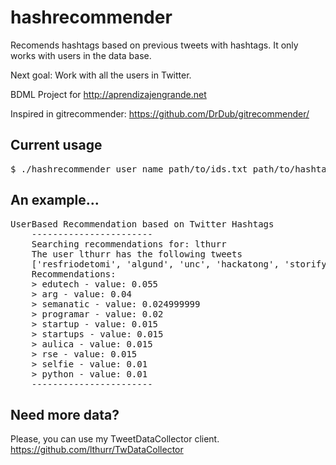 hashrecommender
==============

Recomends hashtags based on previous tweets with hashtags.
It only works with users in the data base. 

Next goal: Work with all the users in Twitter.

BDML Project for http://aprendizajengrande.net

Inspired in gitrecommender: https://github.com/DrDub/gitrecommender/

Current usage
-------------
<pre>
$ ./hashrecommender user_name path/to/ids.txt path/to/hashtags_ids.txt path/to/hashtags_per_user.txt
</pre>

An example...
-------------
<pre>
UserBased Recommendation based on Twitter Hashtags
	-----------------------
	Searching recommendations for: lthurr
	The user lthurr has the following tweets
	['resfriodetomi', 'algund', 'unc', 'hackatong', 'storify', 'alsicebucketchallenge', 'amyleeaftermath', 'benedetti', 'elnietodeestela', 'rockinrio2015', 'preguntados']
	Recommendations:
	> edutech - value: 0.055
	> arg - value: 0.04
	> semanatic - value: 0.024999999
	> programar - value: 0.02
	> startup - value: 0.015
	> startups - value: 0.015
	> aulica - value: 0.015
	> rse - value: 0.015
	> selfie - value: 0.01
	> python - value: 0.01
	-----------------------
</pre>

Need more data?
--------------
Please, you can use my TweetDataCollector client.
https://github.com/lthurr/TwDataCollector
